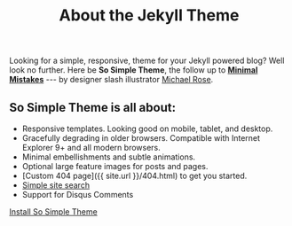 ﻿---
layout: page
title: About the Jekyll Theme
excerpt: "So Simple is a responsive Jekyll theme for your words and images."
modified: 2014-08-08T19:44:38.564948-04:00
---

Looking for a simple, responsive, theme for your Jekyll powered blog? Well look no further. Here be **So Simple Theme**, the follow up to [**Minimal Mistakes**](http://mmistakes.github.io/minimal-mistakes) --- by designer slash illustrator [Michael Rose](http://mademistakes.com).

## So Simple Theme is all about:

* Responsive templates. Looking good on mobile, tablet, and desktop.
* Gracefully degrading in older browsers. Compatible with Internet Explorer 9+ and all modern browsers.
* Minimal embellishments and subtle animations.
* Optional large feature images for posts and pages.
* [Custom 404 page]({{ site.url }}/404.html) to get you started.
* [Simple site search](https://github.com/christian-fei/Simple-Jekyll-Search)
* Support for Disqus Comments

<a markdown="0" href="{{ site.url }}/theme-setup" class="btn">Install So Simple Theme</a>

[^1]: Example: *domain.com/category-name/post-title*